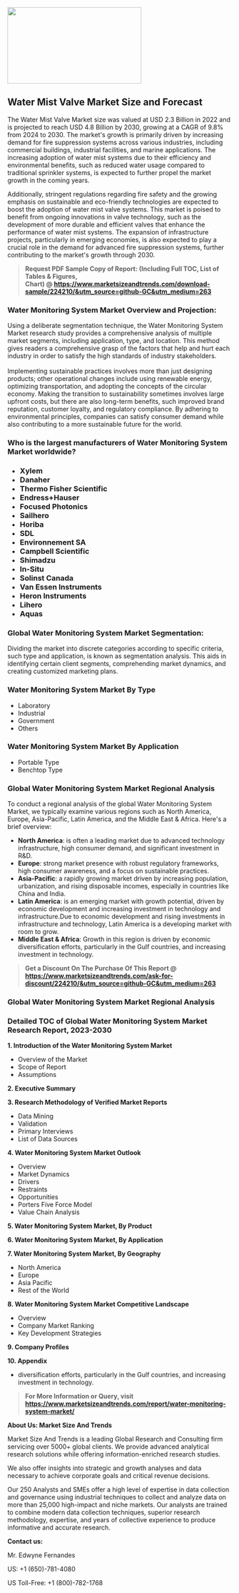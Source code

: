 <p><img class="alignnone size-medium wp-image-20088" src="https://ffe5etoiles.com/wp-content/uploads/2024/12/MST1-300x171.png" alt="" width="300" height="171" /></p><h2>Water Mist Valve Market Size and Forecast</h2><p>The Water Mist Valve Market size was valued at USD 2.3 Billion in 2022 and is projected to reach USD 4.8 Billion by 2030, growing at a CAGR of 9.8% from 2024 to 2030. The market's growth is primarily driven by increasing demand for fire suppression systems across various industries, including commercial buildings, industrial facilities, and marine applications. The increasing adoption of water mist systems due to their efficiency and environmental benefits, such as reduced water usage compared to traditional sprinkler systems, is expected to further propel the market growth in the coming years.</p><p>Additionally, stringent regulations regarding fire safety and the growing emphasis on sustainable and eco-friendly technologies are expected to boost the adoption of water mist valve systems. This market is poised to benefit from ongoing innovations in valve technology, such as the development of more durable and efficient valves that enhance the performance of water mist systems. The expansion of infrastructure projects, particularly in emerging economies, is also expected to play a crucial role in the demand for advanced fire suppression systems, further contributing to the market's growth through 2030.</p></p><blockquote id="" class=""><strong>Request PDF Sample Copy of Report: (Including Full TOC, List of Tables &amp; Figures, Chart)&nbsp;@&nbsp;<strong><a href="https://www.marketsizeandtrends.com/download-sample/224210/&utm_source=github-GC&utm_medium=263" target="_blank">https://www.marketsizeandtrends.com/download-sample/224210/&utm_source=github-GC&utm_medium=263</a></strong></strong></blockquote><h3 id="" class="">Water Monitoring System Market&nbsp;Overview and Projection:</h3><p id="" class="">Using a deliberate segmentation technique, the Water Monitoring System Market research study provides a comprehensive analysis of multiple market segments, including application, type, and location. This method gives readers a comprehensive grasp of the factors that help and hurt each industry in order to satisfy the high standards of industry stakeholders. <br /> <br />Implementing sustainable practices involves more than just designing products; other operational changes include using renewable energy, optimizing transportation, and adopting the concepts of the circular economy. Making the transition to sustainability sometimes involves large upfront costs, but there are also long-term benefits, such improved brand reputation, customer loyalty, and regulatory compliance. By adhering to environmental principles, companies can satisfy consumer demand while also contributing to a more sustainable future for the world.</p><h3 id="" class="">Who is the largest manufacturers of&nbsp;Water Monitoring System Market worldwide?</h3><h3 class=""><p><ul><li>Xylem </li><li> Danaher </li><li> Thermo Fisher Scientific </li><li> Endress+Hauser </li><li> Focused Photonics </li><li> Sailhero </li><li> Horiba </li><li> SDL </li><li> Environnement SA </li><li> Campbell Scientific </li><li> Shimadzu </li><li> In-Situ </li><li> Solinst Canada </li><li> Van Essen Instruments </li><li> Heron Instruments </li><li> Lihero </li><li> Aquas</li></ul></p></h3><h3 id="" class="">Global&nbsp;Water Monitoring System Market Segmentation:</h3><p id="" class="">Dividing the market into discrete categories according to specific criteria, such type and application, is known as segmentation analysis. This aids in identifying certain client segments, comprehending market dynamics, and creating customized marketing plans.</p><h3 id="" class="">Water Monitoring System Market&nbsp;By Type</h3><p><p><ul><li>Laboratory</li><li> Industrial</li><li> Government</li><li> Others</p></li></ul></p></p><h3 id="" class="">Water Monitoring System Market&nbsp;By Application</h3><p class=""><p><ul><li>Portable Type</li><li> Benchtop Type</li></ul></p></p><h3 id="" class="">Global Water Monitoring System Market Regional Analysis</h3><p id="" class="">To conduct a regional analysis of the global Water Monitoring System Market, we typically examine various regions such as North America, Europe, Asia-Pacific, Latin America, and the Middle East &amp; Africa. Here's a brief overview:</p><ul><li><strong>North America</strong>: is often a leading market due to advanced technology infrastructure, high consumer demand, and significant investment in R&amp;D.</li><li><strong>Europe</strong>: strong market presence with robust regulatory frameworks, high consumer awareness, and a focus on sustainable practices.</li><li><strong>Asia-Pacific</strong>: a rapidly growing market driven by increasing population, urbanization, and rising disposable incomes, especially in countries like China and India.</li><li><strong>Latin America</strong>: is an emerging market with growth potential, driven by economic development and increasing investment in technology and infrastructure.Due to economic development and rising investments in infrastructure and technology, Latin America is a developing market with room to grow.</li><li><strong>Middle East &amp; Africa</strong>: Growth in this region is driven by economic diversification efforts, particularly in the Gulf countries, and increasing investment in technology.</li></ul><blockquote id="" class=""><strong>Get a Discount On The Purchase Of This Report @ <strong><a href="https://www.marketsizeandtrends.com/ask-for-discount/224210/&utm_source=github-GC&utm_medium=263" target="_blank">https://www.marketsizeandtrends.com/ask-for-discount/224210/&utm_source=github-GC&utm_medium=263</a></strong></strong></blockquote><h3 id="" class="">Global Water Monitoring System Market Regional Analysis</h3><h3 id="" class="">Detailed TOC of Global Water Monitoring System Market Research Report, 2023-2030</h3><p id="" class=""><strong>1. Introduction of the Water Monitoring System Market</strong></p><ul><li>Overview of the Market</li><li>Scope of Report</li><li>Assumptions</li></ul><p id="" class=""><strong>2. Executive Summary</strong></p><p id="" class=""><strong>3. Research Methodology of Verified Market Reports</strong></p><ul><li>Data Mining</li><li>Validation</li><li>Primary Interviews</li><li>List of Data Sources</li></ul><p id="" class=""><strong>4. Water Monitoring System Market Outlook</strong></p><ul><li>Overview</li><li>Market Dynamics</li><li>Drivers</li><li>Restraints</li><li>Opportunities</li><li>Porters Five Force Model</li><li>Value Chain Analysis</li></ul><p id="" class=""><strong>5. Water Monitoring System Market, By Product</strong></p><p id="" class=""><strong>6. Water Monitoring System Market, By Application</strong></p><p id="" class=""><strong>7. Water Monitoring System Market, By Geography</strong></p><ul><li>North America</li><li>Europe</li><li>Asia Pacific</li><li>Rest of the World</li></ul><p id="" class=""><strong>8. Water Monitoring System Market Competitive Landscape</strong></p><ul><li>Overview</li><li>Company Market Ranking</li><li>Key Development Strategies</li></ul><p id="" class=""><strong>9. Company Profiles</strong></p><p id="" class=""><strong>10. Appendix</strong></p><ul><li>diversification efforts, particularly in the Gulf countries, and increasing investment in technology.</li></ul><blockquote id="" class=""><strong>For More Information or Query, visit <strong><strong><a href="https://www.marketsizeandtrends.com/report/water-monitoring-system-market/" target="_blank">https://www.marketsizeandtrends.com/report/water-monitoring-system-market/</a></strong></strong></strong></blockquote><p id="" class=""><strong>About Us: Market Size And Trends</strong></p><p id="" class="">Market Size And Trends is a leading Global Research and Consulting firm servicing over 5000+ global clients. We provide advanced analytical research solutions while offering information-enriched research studies.</p><p id="" class="">We also offer insights into strategic and growth analyses and data necessary to achieve corporate goals and critical revenue decisions.</p><p id="" class="">Our 250 Analysts and SMEs offer a high level of expertise in data collection and governance using industrial techniques to collect and analyze data on more than 25,000 high-impact and niche markets. Our analysts are trained to combine modern data collection techniques, superior research methodology, expertise, and years of collective experience to produce informative and accurate research.</p><p id="" class=""><strong>Contact us:</strong></p><p id="" class="">Mr. Edwyne Fernandes</p><p id="" class="">US: +1 (650)-781-4080</p><p id="" class="">US Toll-Free: +1 (800)-782-1768</p>
